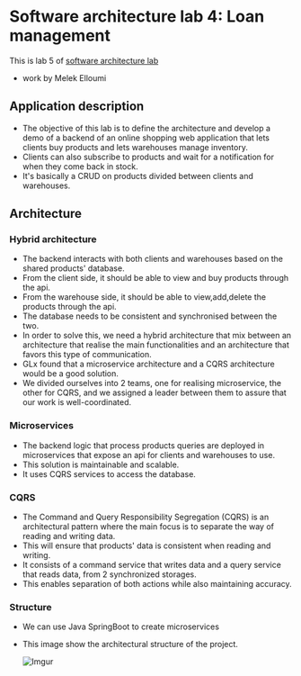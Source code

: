 # Software architecture lab 4: Loan management
This is lab 5 of [software architecture lab](https://insatunisia.github.io/TP-ArchLog/tp5/)
- work by Melek Elloumi

## Application description
- The objective of this lab is to define the architecture and develop a demo of a backend of an online shopping
web application that lets clients buy products and lets warehouses manage inventory. 
- Clients can also subscribe to products and wait for a notification for when they come back in stock.
- It's basically a CRUD on products divided between clients and warehouses.

## Architecture

### Hybrid architecture

- The backend interacts with both clients and warehouses based on the shared products' database.
- From the client side, it should be able to view and buy products through the api.
- From the warehouse side, it should be able to view,add,delete the products through the api.
- The database needs to be consistent and synchronised between the two.
- In order to solve this, we need a hybrid architecture that mix between an architecture that realise the main functionalities and an architecture that 
favors this type of communication.
- GLx found that a microservice architecture and a CQRS architecture would be a good solution.
- We divided ourselves into 2 teams, one for realising microservice, the other for CQRS, and we assigned a leader
between them to assure that our work is well-coordinated.

### Microservices

- The backend logic that process products queries are deployed in microservices that expose an api for clients and warehouses
to use.
- This solution is maintainable and scalable.
- It uses CQRS services to access the database.

### CQRS
- The Command and Query Responsibility Segregation (CQRS) is an architectural pattern where the main focus is 
to separate the way of reading and writing data.
- This will ensure that products' data is consistent when reading and writing.
- It consists of a command service that writes data and a query service that reads data, from 2 synchronized storages.
- This enables separation of both actions while also maintaining accuracy.

### Structure
- We can use Java SpringBoot to create microservices
- This image show the architectural structure of the project.

    ![Imgur](https://i.imgur.com/9uYZ2Eb.png)